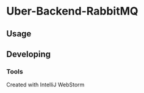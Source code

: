 

# Uber-Backend-RabbitMQ



## Usage



## Developing



### Tools

Created with IntelliJ WebStorm
